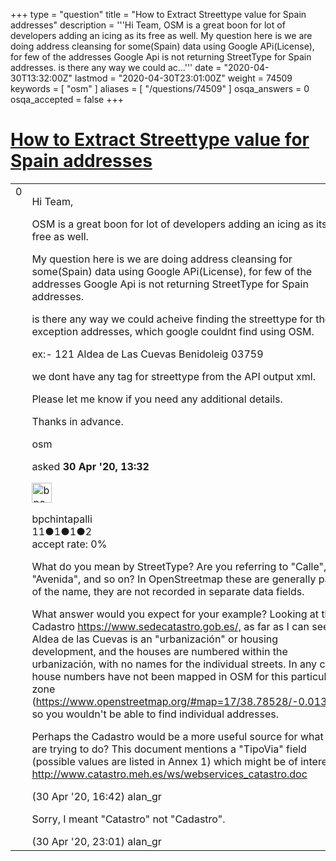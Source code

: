+++
type = "question"
title = "How to Extract Streettype value for Spain addresses"
description = '''Hi Team, OSM is a great boon for lot of developers adding an icing as its free as well. My question here is we are doing address cleansing for some(Spain) data using Google APi(License), for few of the addresses Google Api is not returning StreetType for Spain addresses. is there any way we could ac...'''
date = "2020-04-30T13:32:00Z"
lastmod = "2020-04-30T23:01:00Z"
weight = 74509
keywords = [ "osm" ]
aliases = [ "/questions/74509" ]
osqa_answers = 0
osqa_accepted = false
+++

<div class="headNormal">

# [How to Extract Streettype value for Spain addresses](/questions/74509/how-to-extract-streettype-value-for-spain-addresses)

</div>

<div id="main-body">

<div id="askform">

<table id="question-table" style="width:100%;">
<colgroup>
<col style="width: 50%" />
<col style="width: 50%" />
</colgroup>
<tbody>
<tr>
<td style="width: 30px; vertical-align: top"><div class="vote-buttons">
<span id="post-74509-upvote" class="ajax-command post-vote up" rel="nofollow" title="I like this post (click again to cancel)"> </span>
<div id="post-74509-score" class="post-score" title="current number of votes">
0
</div>
<span id="post-74509-downvote" class="ajax-command post-vote down" rel="nofollow" title="I dont like this post (click again to cancel)"> </span> <span id="favorite-mark" class="ajax-command favorite-mark" rel="nofollow" title="mark/unmark this question as favorite (click again to cancel)"> </span>
<div id="favorite-count" class="favorite-count">
&#10;</div>
</div></td>
<td><div id="item-right">
<div class="question-body">
<p>Hi Team,</p>
<p>OSM is a great boon for lot of developers adding an icing as its free as well.</p>
<p>My question here is we are doing address cleansing for some(Spain) data using Google APi(License), for few of the addresses Google Api is not returning StreetType for Spain addresses.</p>
<p>is there any way we could acheive finding the streettype for the exception addresses, which google couldnt find using OSM.</p>
<p>ex:- 121 Aldea de Las Cuevas Benidoleig 03759</p>
<p>we dont have any tag for streettype from the API output xml.</p>
<p>Please let me know if you need any additional details.</p>
<p>Thanks in advance.</p>
</div>
<div id="question-tags" class="tags-container tags">
<span class="post-tag tag-link-osm" rel="tag" title="see questions tagged &#39;osm&#39;">osm</span>
</div>
<div id="question-controls" class="post-controls">
&#10;</div>
<div class="post-update-info-container">
<div class="post-update-info post-update-info-user">
<p>asked <strong>30 Apr '20, 13:32</strong></p>
<img src="https://secure.gravatar.com/avatar/fff328c0f1ce62c31405bf2c571009b3?s=32&amp;d=identicon&amp;r=g" class="gravatar" width="32" height="32" alt="bpchintapalli&#39;s gravatar image" />
<p><span>bpchintapalli</span><br />
<span class="score" title="11 reputation points">11</span><span title="1 badges"><span class="badge1">●</span><span class="badgecount">1</span></span><span title="1 badges"><span class="silver">●</span><span class="badgecount">1</span></span><span title="2 badges"><span class="bronze">●</span><span class="badgecount">2</span></span><br />
<span class="accept_rate" title="Rate of the user&#39;s accepted answers">accept rate:</span> <span title="bpchintapalli has no accepted answers">0%</span></p>
</div>
</div>
<div id="comments-container-74509" class="comments-container">
<span id="74513"></span>
<div id="comment-74513" class="comment">
<div id="post-74513-score" class="comment-score">
&#10;</div>
<div class="comment-text">
<p>What do you mean by StreetType? Are you referring to "Calle", "Avenida", and so on? In OpenStreetmap these are generally part of the name, they are not recorded in separate data fields.</p>
<p>What answer would you expect for your example? Looking at the Cadastro <a href="https://www.sedecatastro.gob.es/,">https://www.sedecatastro.gob.es/,</a> as far as I can see Aldea de las Cuevas is an "urbanización" or housing development, and the houses are numbered within the urbanización, with no names for the individual streets. In any case house numbers have not been mapped in OSM for this particular zone (<a href="https://www.openstreetmap.org/#map=17/38.78528/-0.01323)">https://www.openstreetmap.org/#map=17/38.78528/-0.01323)</a> so you wouldn't be able to find individual addresses.</p>
<p>Perhaps the Cadastro would be a more useful source for what you are trying to do? This document mentions a "TipoVia" field (possible values are listed in Annex 1) which might be of interest: <a href="http://www.catastro.meh.es/ws/webservices_catastro.doc">http://www.catastro.meh.es/ws/webservices_catastro.doc</a></p>
</div>
<div id="comment-74513-info" class="comment-info">
<span class="comment-age">(30 Apr '20, 16:42)</span> <span class="comment-user userinfo">alan_gr</span>
</div>
</div>
<span id="74522"></span>
<div id="comment-74522" class="comment">
<div id="post-74522-score" class="comment-score">
&#10;</div>
<div class="comment-text">
<p>Sorry, I meant "Catastro" not "Cadastro".</p>
</div>
<div id="comment-74522-info" class="comment-info">
<span class="comment-age">(30 Apr '20, 23:01)</span> <span class="comment-user userinfo">alan_gr</span>
</div>
</div>
</div>
<div id="comment-tools-74509" class="comment-tools">
&#10;</div>
<div class="clear">
&#10;</div>
<div id="comment-74509-form-container" class="comment-form-container">
&#10;</div>
<div class="clear">
&#10;</div>
</div></td>
</tr>
</tbody>
</table>

</div>

</div>

